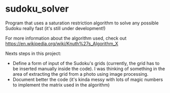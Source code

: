 # sudoku_solver
 Program that uses a saturation restriction algorithm to solve any possible Sudoku really fast (it's still under development!)
 
 For more information about the algorithm used, check out https://en.wikipedia.org/wiki/Knuth%27s_Algorithm_X
 
 Nexts steps in this project:
 - Define a form of input of the Sudoku's grids (currently, the grid has to be inserted manually inside the code). I was thinking of something in the area of extracting the grid from a photo using image processing.
 - Document better the code (it's kinda messy with lots of magic numbers to implement the matrix used in the algorithm)
